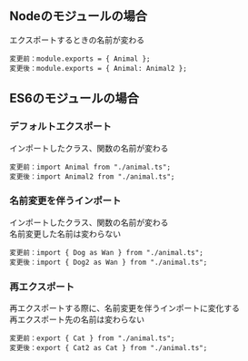 ## Nodeのモジュールの場合
エクスポートするときの名前が変わる
```
変更前：module.exports = { Animal };
変更後：module.exports = { Animal: Animal2 };
```

## ES6のモジュールの場合

### デフォルトエクスポート
インポートしたクラス、関数の名前が変わる
```
変更前：import Animal from "./animal.ts";
変更後：import Animal2 from "./animal.ts";
```

### 名前変更を伴うインポート
インポートしたクラス、関数の名前が変わる<br>
名前変更した名前は変わらない
```
変更前：import { Dog as Wan } from "./animal.ts";
変更後：import { Dog2 as Wan } from "./animal.ts";
```

### 再エクスポート
再エクスポートする際に、名前変更を伴うインポートに変化する<br>
再エクスポート先の名前は変わらない
```
変更前：export { Cat } from "./animal.ts";
変更後：export { Cat2 as Cat } from "./animal.ts";
```